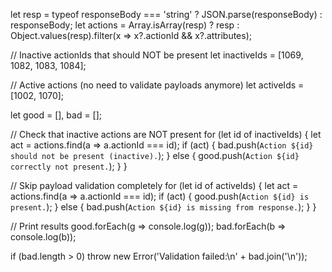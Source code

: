 let resp = typeof responseBody === 'string' ? JSON.parse(responseBody) : responseBody;
let actions = Array.isArray(resp) ? resp : Object.values(resp).filter(x => x?.actionId && x?.attributes);

// Inactive actionIds that should NOT be present
let inactiveIds = [1069, 1082, 1083, 1084];

// Active actions (no need to validate payloads anymore)
let activeIds = [1002, 1070];

let good = [], bad = [];

// Check that inactive actions are NOT present
for (let id of inactiveIds) {
  let act = actions.find(a => a.actionId === id);
  if (act) {
    bad.push(`Action ${id} should not be present (inactive).`);
  } else {
    good.push(`Action ${id} correctly not present.`);
  }
}

// Skip payload validation completely
for (let id of activeIds) {
  let act = actions.find(a => a.actionId === id);
  if (act) {
    good.push(`Action ${id} is present.`);
  } else {
    bad.push(`Action ${id} is missing from response.`);
  }
}

// Print results
good.forEach(g => console.log(g));
bad.forEach(b => console.log(b));

if (bad.length > 0) throw new Error('Validation failed:\n' + bad.join('\n'));
